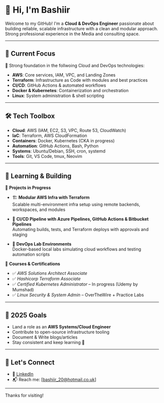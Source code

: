 # 👋 Hi, I'm Bashiir 

Welcome to my GitHub! I'm a **Cloud & DevOps Engineer** passionate about building reliable, scalable infrastructure with a clean and modular approach. Strong professional experience in the Media and consulting space. 

---

## 🚀 Current Focus

🎯 Strong foundation in the follwoing Cloud and DevOps technologies:
- **AWS**: Core services, IAM, VPC, and Landing Zones
- **Terraform**: Infrastructure as Code with modules and best practices
- **CI/CD**: GitHub Actions & automated workflows
- **Docker & Kubernetes**: Containerization and orchestration
- **Linux**: System administration & shell scripting

---

## 🛠️ Tech Toolbox

- **Cloud**: AWS (IAM, EC2, S3, VPC, Route 53, CloudWatch)
- **IaC**: Terraform, AWS CloudFormation
- **Containers**: Docker, Kubernetes (CKA in progress)
- **Automation**: GitHub Actions, Bash, Python
- **Systems**: Ubuntu/Debian, SSH, cron, systemd
- **Tools**: Git, VS Code, tmux, Neovim

---

## 🧪 Learning & Building

🔨 **Projects in Progress**
- 🏗️ **Modular AWS Infra with Terraform**  
  Scalable multi-environment infra setup using remote backends, workspaces, and modules

- 🔄 **CI/CD Pipeline with Azure Pipelines, GitHub Actions & Bitbucket Pipelines**  
  Automating builds, tests, and Terraform deploys with approvals and staging

- 🐳 **DevOps Lab Environments**  
  Docker-based local labs simulating cloud workflows and testing automation scripts

📘 **Courses & Certifications**
- ✅ *AWS Solutions Architect Associate* 
- ✅ *Hashicorp Terraform Associate*
- ✅ *Certified Kubernetes Administrator* – In progress (Udemy by Mumshad)
- ✅ *Linux Security & System Admin* – OverTheWire + Practice Labs

---

## 🌱 2025 Goals

- Land a role as an **AWS Systems/Cloud Engineer**
- Contribute to open-source infrastructure tooling
- Document & Write blogs/articles
- Stay consistent and keep learning 🔁

---

## 🤝 Let's Connect

- 🔗 [LinkedIn](https://www.linkedin.com/in/bashiirhagi) 
- 📬 Reach me: [bashiir_20@hotmail.co.uk]

---

Thanks for visiting!

